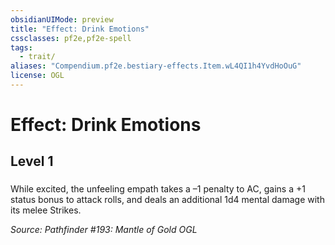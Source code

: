 ```yaml
---
obsidianUIMode: preview
title: "Effect: Drink Emotions"
cssclasses: pf2e,pf2e-spell
tags:
  - trait/
aliases: "Compendium.pf2e.bestiary-effects.Item.wL4QI1h4YvdHoOuG"
license: OGL
---
```

# Effect: Drink Emotions
## Level 1
### 






While excited, the unfeeling empath takes a –1 penalty to AC, gains a +1 status bonus to attack rolls, and deals an additional 1d4 mental damage with its melee Strikes.

*Source: Pathfinder #193: Mantle of Gold*
*OGL*